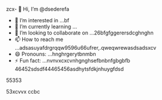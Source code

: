 zcx- 👋 Hi, I’m @dsederefa
- 👀 I’m interested in ...bf
- 🌱 I’m currently learning ...
- 💞️ I’m looking to collaborate on ...26bfgfggerersdcghnghn
- 📫 How to reach me ...adsasuyafdrgrqqw9596u66ufrer,.qweqwrewasdsadsxcv
- 😄 Pronouns: ...hnghrgerytbnmbn
- ⚡ Fun fact: ...nvnvxcxcvnhgnghsefbnbnfgbgbfb
46452sdsdf44465456asdhytsfdkjnhuygfdsd
<!---sdsdfgrgrzazaazasd
dsederefa/dsederefa is a ✨ special ✨ repository because its `README.md` (this filetre) appears on your 256 profile.bgf
You can click the Preview link to take a look at your changes.dfgdf
--->55353
53xcvvx
ccbc
